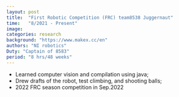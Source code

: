 ```yaml
---
layout: post
title:  "First Robotic Competition (FRC) team8538 Juggernaut"
time:   "8/2021 - Present"
image: 
categories: research
background: "https://www.makex.cc/en"
authors: "NI robotics"
Duty: "Captain of 8583"
period: "8 hrs/48 weeks"
---
```

- Learned computer vision and compilation using java;
- Drew drafts of the robot, test climbing, and shooting balls;
- 2022 FRC season competition in Sep.2022
